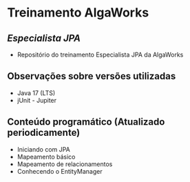 # Treinamento AlgaWorks
## _Especialista JPA_

- Repositório do treinamento Especialista JPA da AlgaWorks

## Observações sobre versões utilizadas

- Java 17 (LTS)
- jUnit - Jupiter

## Conteúdo programático (Atualizado periodicamente)

- Iniciando com JPA
- Mapeamento básico
- Mapeamento de relacionamentos
- Conhecendo o EntityManager